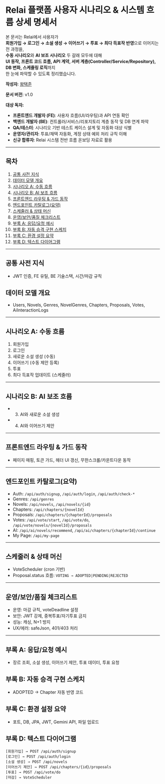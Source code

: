 # Relai 플랫폼 사용자 시나리오 & 시스템 흐름 **상세 명세서**

본 문서는 Relai에서 사용자가  
**회원가입 → 로그인 → 소설 생성 → 이어쓰기 → 투표 → 최다 득표작 반영**으로 이어지는 전 과정을,  
**수동 시나리오**와 **AI 보조 시나리오** 두 갈래 모두에 대해  
**UI 동작, 프론트 코드 흐름, API 계약, 서버 계층(Controller/Service/Repository), DB 변화, 스케줄링 로직**까지  
한 눈에 파악할 수 있도록 정리했습니다.

**작성자**: [왕택준](https://github.com/TJK98)

**문서 버전**: v1.0

**대상 독자:**
- **프론트엔드 개발자 (FE)**: 사용자 흐름(UI/라우팅)과 API 연동 확인
- **백엔드 개발자 (BE)**: 컨트롤러/서비스/리포지토리 계층 동작 및 DB 연계 파악
- **QA/테스터**: 시나리오 기반 테스트 케이스 설계 및 자동화 대상 식별
- **운영자/관리자**: 투표/채택 자동화, 계정 상태 예외 처리 규칙 이해
- **신규 합류자**: Relai 시스템 전반 흐름 온보딩 자료로 활용

---

## 목차

1. [공통 사전 지식](#공통-사전-지식)
2. [데이터 모델 개요](#데이터-모델-개요)
3. [시나리오 A: 수동 흐름](#시나리오-a-수동-흐름)
4. [시나리오 B: AI 보조 흐름](#시나리오-b-ai-보조-흐름)
5. [프론트엔드 라우팅 & 가드 동작](#프론트엔드-라우팅--가드-동작)
6. [엔드포인트 카탈로그(요약)](#엔드포인트-카탈로그요약)
7. [스케줄러 & 상태 머신](#스케줄러--상태-머신)
8. [운영/보안/품질 체크리스트](#운영보안품질-체크리스트)
9. [부록 A: 응답/요청 예시](#부록-a-응답요청-예시)
10. [부록 B: 자동 승격 구현 스케치](#부록-b-자동-승격-구현-스케치)
11. [부록 C: 환경 설정 요약](#부록-c-환경-설정-요약)
12. [부록 D: 텍스트 다이어그램](#부록-d-텍스트-다이어그램)

---

## 공통 사전 지식

- JWT 인증, FE 유틸, BE 기술스택, 시간/마감 규칙

## 데이터 모델 개요

- Users, Novels, Genres, NovelGenres, Chapters, Proposals, Votes, AiInteractionLogs

---

## 시나리오 A: 수동 흐름

1. 회원가입
2. 로그인
3. 새로운 소설 생성 (수동)
4. 이어쓰기 (수동 제안 등록)
5. 투표
6. 최다 득표작 업데이트 (스케줄러)

---

## 시나리오 B: AI 보조 흐름

-
    3) AI와 새로운 소설 생성
-
    4) AI와 이어쓰기 제안

---

## 프론트엔드 라우팅 & 가드 동작

- 페이지 매핑, 토큰 가드, 헤더 UI 갱신, 무한스크롤/카운트다운 동작

---

## 엔드포인트 카탈로그(요약)

- Auth: `/api/auth/signup`, `/api/auth/login`, `/api/auth/check-*`
- Genres: `/api/genres`
- Novels: `/api/novels`, `/api/novels/{id}`
- Chapters: `/api/chapters/{novelId}`
- Proposals: `/api/chapters/{chapterId}/proposals`
- Votes: `/api/vote/start`, `/api/vote/do`, `/api/vote/novels/{novelId}/proposals`
- AI: `/api/ai/novels/recommend`, `/api/ai/chapters/{chapterId}/continue`
- My Page: `/api/my-page`

---

## 스케줄러 & 상태 머신

- VoteScheduler (cron 기반)
- Proposal.status 흐름: `VOTING → ADOPTED|PENDING|REJECTED`

---

## 운영/보안/품질 체크리스트

- 운영: 마감 규칙, voteDeadline 설정
- 보안: JWT 강제, 중복투표/자기투표 금지
- 성능: 캐싱, N+1 방지
- UX/에러: safeJson, 401/403 처리

---

## 부록 A: 응답/요청 예시

- 장르 조회, 소설 생성, 이어쓰기 제안, 투표 데이터, 투표 요청

## 부록 B: 자동 승격 구현 스케치

- ADOPTED → Chapter 자동 반영 코드

## 부록 C: 환경 설정 요약

- 포트, DB, JPA, JWT, Gemini API, 파일 업로드

## 부록 D: 텍스트 다이어그램

```
[회원가입] → POST /api/auth/signup
[로그인] → POST /api/auth/login
[소설 생성] → POST /api/novels
[이어쓰기 제안] → POST /api/chapters/{id}/proposals
[투표] → POST /api/vote/do
[마감] → VoteScheduler
```
